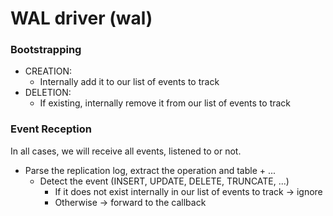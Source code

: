 # WAL driver (wal)

### Bootstrapping

- CREATION:
    - Internally add it to our list of events to track
- DELETION:
    - If existing, internally remove it from our list of events to track

### Event Reception

In all cases, we will receive all events, listened to or not.

- Parse the replication log, extract the operation and table + ...
    - Detect the event (INSERT, UPDATE, DELETE, TRUNCATE, ...)
        - If it does not exist internally in our list of events to track -> ignore
        - Otherwise -> forward to the callback
